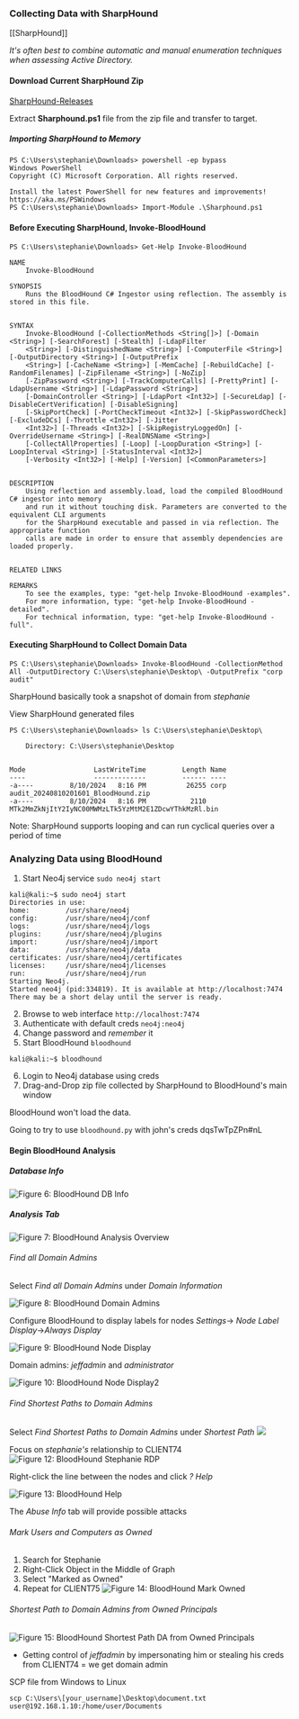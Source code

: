 
### Collecting Data with SharpHound 
[[SharpHound]]

_It's often best to combine automatic and manual enumeration techniques when assessing Active Directory._

#### Download Current SharpHound Zip
[SharpHound-Releases](https://github.com/SpecterOps/SharpHound/releases)

Extract **Sharphound.ps1** file from the zip file and transfer to target.

##### Importing SharpHound to Memory
```hlt:1,6
PS C:\Users\stephanie\Downloads> powershell -ep bypass
Windows PowerShell
Copyright (C) Microsoft Corporation. All rights reserved.

Install the latest PowerShell for new features and improvements! https://aka.ms/PSWindows
PS C:\Users\stephanie\Downloads> Import-Module .\Sharphound.ps1
```

#### Before Executing SharpHound, Invoke-BloodHound

```
PS C:\Users\stephanie\Downloads> Get-Help Invoke-BloodHound

NAME
    Invoke-BloodHound

SYNOPSIS
    Runs the BloodHound C# Ingestor using reflection. The assembly is stored in this file.


SYNTAX
    Invoke-BloodHound [-CollectionMethods <String[]>] [-Domain <String>] [-SearchForest] [-Stealth] [-LdapFilter
    <String>] [-DistinguishedName <String>] [-ComputerFile <String>] [-OutputDirectory <String>] [-OutputPrefix
    <String>] [-CacheName <String>] [-MemCache] [-RebuildCache] [-RandomFilenames] [-ZipFilename <String>] [-NoZip]
    [-ZipPassword <String>] [-TrackComputerCalls] [-PrettyPrint] [-LdapUsername <String>] [-LdapPassword <String>]
    [-DomainController <String>] [-LdapPort <Int32>] [-SecureLdap] [-DisableCertVerification] [-DisableSigning]
    [-SkipPortCheck] [-PortCheckTimeout <Int32>] [-SkipPasswordCheck] [-ExcludeDCs] [-Throttle <Int32>] [-Jitter
    <Int32>] [-Threads <Int32>] [-SkipRegistryLoggedOn] [-OverrideUsername <String>] [-RealDNSName <String>]
    [-CollectAllProperties] [-Loop] [-LoopDuration <String>] [-LoopInterval <String>] [-StatusInterval <Int32>]
    [-Verbosity <Int32>] [-Help] [-Version] [<CommonParameters>]


DESCRIPTION
    Using reflection and assembly.load, load the compiled BloodHound C# ingestor into memory
    and run it without touching disk. Parameters are converted to the equivalent CLI arguments
    for the SharpHound executable and passed in via reflection. The appropriate function
    calls are made in order to ensure that assembly dependencies are loaded properly.


RELATED LINKS

REMARKS
    To see the examples, type: "get-help Invoke-BloodHound -examples".
    For more information, type: "get-help Invoke-BloodHound -detailed".
    For technical information, type: "get-help Invoke-BloodHound -full".
```

#### Executing SharpHound to Collect Domain Data 
```
PS C:\Users\stephanie\Downloads> Invoke-BloodHound -CollectionMethod All -OutputDirectory C:\Users\stephanie\Desktop\ -OutputPrefix "corp audit"
```

SharpHound basically took a snapshot of domain from _stephanie_

View SharpHound generated files
```
PS C:\Users\stephanie\Downloads> ls C:\Users\stephanie\Desktop\

    Directory: C:\Users\stephanie\Desktop


Mode                 LastWriteTime         Length Name
----                 -------------         ------ ----
-a----         8/10/2024   8:16 PM          26255 corp audit_20240810201601_BloodHound.zip
-a----         8/10/2024   8:16 PM           2110 MTk2MmZkNjItY2IyNC00MWMzLTk5YzMtM2E1ZDcwYThkMzRl.bin
```

Note: SharpHound supports looping and can run cyclical queries over a period of time 

### Analyzing Data using BloodHound
1. Start Neo4j service `sudo neo4j start`

```hlt:13
kali@kali:~$ sudo neo4j start
Directories in use:
home:         /usr/share/neo4j
config:       /usr/share/neo4j/conf
logs:         /usr/share/neo4j/logs
plugins:      /usr/share/neo4j/plugins
import:       /usr/share/neo4j/import
data:         /usr/share/neo4j/data
certificates: /usr/share/neo4j/certificates
licenses:     /usr/share/neo4j/licenses
run:          /usr/share/neo4j/run
Starting Neo4j.
Started neo4j (pid:334819). It is available at http://localhost:7474
There may be a short delay until the server is ready.
```

2. Browse to web interface `http://localhost:7474`
3. Authenticate with default creds `neo4j:neo4j`
4. Change password and _remember_ it 
5. Start BloodHound `bloodhound`

```
kali@kali:~$ bloodhound
```

6. Login to Neo4j database using creds
7. Drag-and-Drop zip file collected by SharpHound to BloodHound's main window

BloodHound won't load the data.

Going to try to use `bloodhound.py` with john's creds dqsTwTpZPn#nL


#### Begin BloodHound Analysis

##### Database Info 
![Figure 6: BloodHound DB Info](https://static.offsec.com/offsec-courses/PEN-200/imgs/ad_intro_enum/538fd032517a03cebeb30eb42a0d2016-bhound5.png)

##### Analysis Tab
![Figure 7: BloodHound Analysis Overview](https://static.offsec.com/offsec-courses/PEN-200/imgs/ad_intro_enum/2ff0e8c6b63fe3fa227241770807db9f-bhound6.png)

###### Find all Domain Admins
Select _Find all Domain Admins_ under _Domain Information_

![Figure 8: BloodHound Domain Admins](https://static.offsec.com/offsec-courses/PEN-200/imgs/ad_intro_enum/b4e5987788889d298bee77e09aa44742-bhound7.png)

Configure BloodHound to display labels for nodes 
_Settings_-> _Node Label Display_->_Always Display_

![Figure 9: BloodHound Node Display](https://static.offsec.com/offsec-courses/PEN-200/imgs/ad_intro_enum/6436a820a0881112f7f524c31c1c2c2c-bhound8.png)

Domain admins: _jeffadmin_ and _administrator_

![Figure 10: BloodHound Node Display2](https://static.offsec.com/offsec-courses/PEN-200/imgs/ad_intro_enum/29b23a912d5f8e84f5c0df787dc9d351-bhound9.png)

###### Find Shortest Paths to Domain Admins
Select _Find Shortest Paths to Domain Admins_ under _Shortest Path_ 
![](https://static.offsec.com/offsec-courses/PEN-200/imgs/ad_intro_enum/66f78221ebcab3baa9f4dcb5600395d7-bhound10.png)

Focus on _stephanie's_ relationship to CLIENT74
![Figure 12: BloodHound Stephanie RDP](https://static.offsec.com/offsec-courses/PEN-200/imgs/ad_intro_enum/61e1abfbe08f44b8c5893121183e004d-bhound11.png)

Right-click the line between the nodes and click _? Help_

![Figure 13: BloodHound Help](https://static.offsec.com/offsec-courses/PEN-200/imgs/ad_intro_enum/4ebedc1542c7a3eb4c40b7764f631038-bhound12.png)

The _Abuse Info_ tab will provide possible attacks

###### Mark Users and Computers as Owned
1. Search for Stephanie
2. Right-Click Object in the Middle of Graph
3. Select "Marked as Owned"
4. Repeat for CLIENT75
![Figure 14: BloodHound Mark Owned](https://static.offsec.com/offsec-courses/PEN-200/imgs/ad_intro_enum/363e76fb6ca0f6c31155015ddfb2a6a6-bhound13.png)

###### Shortest Path to Domain Admins from Owned Principals
![Figure 15: BloodHound Shortest Path DA from Owned Principals](https://static.offsec.com/offsec-courses/PEN-200/imgs/ad_intro_enum/8dc7c1f9ec1ea297fb3443368382d3ab-bhound14.png)
- Getting control of _jeffadmin_ by impersonating him or stealing his creds from CLIENT74 = we get domain admin

SCP file from Windows to Linux
```
scp C:\Users\[your_username]\Desktop\document.txt user@192.168.1.10:/home/user/Documents
```